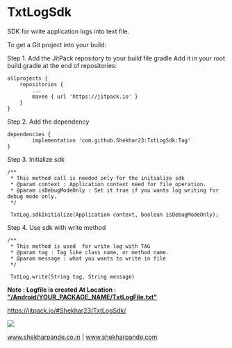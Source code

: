 # TxtLogSdk
SDK for write application logs into text file.



To get a Git project into your build:

Step 1. Add the JitPack repository to your build file
gradle
Add it in your root build.gradle at the end of repositories:

	allprojects {
		repositories {
			...
			maven { url 'https://jitpack.io' }
		}
	}

Step 2. Add the dependency

	dependencies {
	        implementation 'com.github.Shekhar23:TxtLogSdk:Tag'
	}

Step 3. Initialize sdk
  
	
    /**
     * This method call is needed only for the initialize sdk
     * @param context : Application context need for file operation.
     * @param isDebugModeOnly : Set it true if you wants log writing for debug mode only.
     */
     
     TxtLog.sdkInitialize(Application context, boolean isDebugModeOnly);
  
Step 4. Use sdk with write method 

	
    /**
     * This method is used  for write log with TAG
     * @param tag : Tag like class name, or method name.
     * @param message : what you wants to write in file 
     */
     
     TxtLog.write(String tag, String message) 

<B>Note : Logfile is created At Location : <u>"/Android/YOUR_PACKAGE_NAME/TxtLogFile.txt"</u> </B>

https://jitpack.io/#Shekhar23/TxtLogSdk/

[![](https://jitpack.io/v/Shekhar23/TxtLogSdk.svg)](https://jitpack.io/#Shekhar23/TxtLogSdk)

www.shekharpande.co.in | www.shekharpande.com
